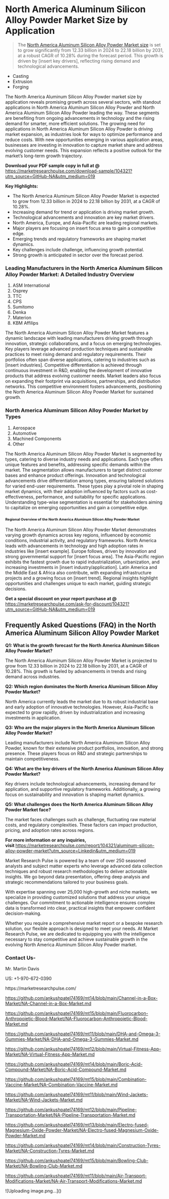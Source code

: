 <h1>North America Aluminum Silicon Alloy Powder Market&nbsp;Size by Application</h1><blockquote><p>The <a href="https://marketresearchpulse.com/download-sample/104321?utm_source=GitHub-NA&amp;utm_medium=019">North America Aluminum Silicon Alloy Powder Market size</a> is set to grow significantly from 12.33 billion in 2024 to 22.18 billion by 2031, at a robust CAGR of 10.28% during the forecast period. This growth is driven by [insert key drivers], reflecting rising demand and technological advancements.</p></blockquote><ul><li>Casting <li> Extrusion <li> Forging</li></ul><p>The North America Aluminum Silicon Alloy Powder market size by application reveals promising growth across several sectors, with standout applications in North America Aluminum Silicon Alloy Powder and North America Aluminum Silicon Alloy Powder leading the way. These segments are benefiting from ongoing advancements in technology and the rising demand for smarter, more efficient solutions. The growing need for applications in North America Aluminum Silicon Alloy Powder is driving market expansion, as industries look for ways to optimize performance and reduce costs. With new opportunities emerging in various application areas, businesses are investing in innovation to capture market share and address evolving customer needs. This expansion reflects a positive outlook for the market’s long-term growth trajectory.</p><p><strong>Download your PDF sample copy in full at @ </strong><a href="https://marketresearchpulse.com/download-sample/104321?utm_source=GitHub-NA&amp;utm_medium=019">https://marketresearchpulse.com/download-sample/104321?utm_source=GitHub-NA&amp;utm_medium=019</a></p><p><strong>Key Highlights: </strong></p><ul><li>The North America Aluminum Silicon Alloy Powder Market is expected to grow from 12.33 billion in 2024 to 22.18 billion by 2031, at a CAGR of 10.28%.</li><li>Increasing demand for trend or application is driving market growth.</li><li>Technological advancements and innovation are key market drivers.</li><li>North America, Europe, and Asia-Pacific are leading regional markets.</li><li>Major players are focusing on insert focus area to gain a competitive edge.</li><li>Emerging trends and regulatory frameworks are shaping market dynamics.</li><li>Key challenges include challenge, influencing growth potential.</li><li>Strong growth is anticipated in sector over the forecast period.</li></ul><h3>Leading Manufacturers in the North America Aluminum Silicon Alloy Powder Market: A Detailed Industry Overview</h3><ol><li>ASM International</li><li>Osprey</li><li>TTC</li><li>CPS</li><li>Sumitomo</li><li>Denka</li><li>Materion</li><li>KBM Affilips</li></ol><div class="flex max-w-full flex-col flex-grow"><div class="min-h-8 text-message flex w-full flex-col items-end gap-2 whitespace-normal break-words [.text-message+&amp;]:mt-5" dir="auto" data-message-author-role="assistant" data-message-id="fd8432e4-4910-450d-b182-61b7bfb0a01f" data-message-model-slug="gpt-4o"><div class="flex w-full flex-col gap-1 empty:hidden first:pt-[3px]"><div class="markdown prose w-full break-words dark:prose-invert light"><p>The North America Aluminum Silicon Alloy Powder Market features a dynamic landscape with leading manufacturers driving growth through innovation, strategic collaborations, and a focus on emerging technologies. Key players leverage advanced production techniques and sustainable practices to meet rising demand and regulatory requirements. Their portfolios often span diverse applications, catering to industries such as [insert industries]. Competitive differentiation is achieved through continuous investment in R&amp;D, enabling the development of innovative products that address evolving customer needs. Market leaders also focus on expanding their footprint via acquisitions, partnerships, and distribution networks. This competitive environment fosters advancements, positioning the North America Aluminum Silicon Alloy Powder Market for sustained growth.</p></div></div></div></div><h3>North America Aluminum Silicon Alloy Powder Market by Types</h3><ol><li>Aerospace <li> Automotive <li> Machined Components <li> Other</li></ol><div class="flex max-w-full flex-col flex-grow"><div class="min-h-8 text-message flex w-full flex-col items-end gap-2 whitespace-normal break-words [.text-message+&amp;]:mt-5" dir="auto" data-message-author-role="assistant" data-message-id="084470be-0bb7-4664-bddf-5156b4f41249" data-message-model-slug="gpt-4o-mini"><div class="flex w-full flex-col gap-1 empty:hidden first:pt-[3px]"><div class="markdown prose w-full break-words dark:prose-invert light"><p>The North America Aluminum Silicon Alloy Powder Market is segmented by types, catering to diverse industry needs and applications. Each type offers unique features and benefits, addressing specific demands within the market. The segmentation allows manufacturers to target distinct customer bases and enhance product offerings. Innovation and technological advancements drive differentiation among types, ensuring tailored solutions for varied end-user requirements. These types play a pivotal role in shaping market dynamics, with their adoption influenced by factors such as cost-effectiveness, performance, and suitability for specific applications. Understanding type-wise segmentation is essential for stakeholders aiming to capitalize on emerging opportunities and gain a competitive edge.</p></div></div></div></div><h3><span style="font-size: 11px;">Regional Overview of the North America Aluminum Silicon Alloy Powder Market</span></h3><div class="flex max-w-full flex-col flex-grow"><div class="min-h-8 text-message flex w-full flex-col items-end gap-2 whitespace-normal break-words [.text-message+&amp;]:mt-5" dir="auto" data-message-author-role="assistant" data-message-id="e9038762-ce64-4e30-91c9-9bd413514231" data-message-model-slug="gpt-4o-mini"><div class="flex w-full flex-col gap-1 empty:hidden first:pt-[3px]"><div class="markdown prose w-full break-words dark:prose-invert light"><p>The North America Aluminum Silicon Alloy Powder Market demonstrates varying growth dynamics across key regions, influenced by economic conditions, industrial activity, and regulatory frameworks. North America leads with advancements in technology and high adoption rates in industries like [insert example]. Europe follows, driven by innovation and strong governmental support for [insert focus area]. The Asia-Pacific region exhibits the fastest growth due to rapid industrialization, urbanization, and increasing investments in [insert industry/application]. Latin America and the Middle East &amp; Africa also contribute, with expanding infrastructure projects and a growing focus on [insert trend]. Regional insights highlight opportunities and challenges unique to each market, guiding strategic decisions.</p></div></div></div></div><p><strong>Get a special discount on your report purchase at @ </strong><a href="https://marketresearchpulse.com/ask-for-discount/104321?utm_source=GitHub-NA&amp;utm_medium=019">https://marketresearchpulse.com/ask-for-discount/104321?utm_source=GitHub-NA&amp;utm_medium=019</a></p><h2>Frequently Asked Questions (FAQ) in the North America Aluminum Silicon Alloy Powder Market</h2><p><strong>Q1: What is the growth forecast for the North America Aluminum Silicon Alloy Powder Market?</strong></p><p>The North America Aluminum Silicon Alloy Powder Market is projected to grow from 12.33 billion in 2024 to 22.18 billion by 2031, at a CAGR of 10.28%. This growth is fueled by advancements in trends and rising demand across industries.</p><p><strong>Q2: Which region dominates the North America Aluminum Silicon Alloy Powder Market?</strong></p><p>North America currently leads the market due to its robust industrial base and early adoption of innovative technologies. However, Asia-Pacific is expected to grow rapidly, driven by industrialization and increasing investments in application.</p><p><strong>Q3: Who are the major players in the North America Aluminum Silicon Alloy Powder Market?</strong></p><p>Leading manufacturers include North America Aluminum Silicon Alloy Powder, known for their extensive product portfolios, innovation, and strong presence. These players focus on R&amp;D and strategic partnerships to maintain competitiveness.</p><p><strong>Q4: What are the key drivers of the North America Aluminum Silicon Alloy Powder Market?</strong></p><p>Key drivers include technological advancements, increasing demand for application, and supportive regulatory frameworks. Additionally, a growing focus on sustainability and innovation is shaping market dynamics.</p><p><strong>Q5: What challenges does the North America Aluminum Silicon Alloy Powder Market face?</strong></p><p>The market faces challenges such as challenge, fluctuating raw material costs, and regulatory complexities. These factors can impact production, pricing, and adoption rates across regions.</p><p><strong>For more information or any inquiries, visit&nbsp;</strong><a href="https://marketresearchpulse.com/report/104321/aluminum-silicon-alloy-powder-market?utm_source=Linkedin&utm_medium=019">https://marketresearchpulse.com/report/104321/aluminum-silicon-alloy-powder-market?utm_source=Linkedin&utm_medium=019</a></p><p>Market Research Pulse is powered by a team of over 250 seasoned analysts and subject matter experts who leverage advanced data collection techniques and robust research methodologies to deliver actionable insights. We go beyond data presentation, offering deep analysis and strategic recommendations tailored to your business goals.</p><p>With expertise spanning over 25,000 high-growth and niche markets, we specialize in providing customized solutions that address your unique challenges. Our commitment to actionable intelligence ensures complex data is transformed into clear, practical insights that empower confident decision-making.</p><p>Whether you require a comprehensive market report or a bespoke research solution, our flexible approach is designed to meet your needs. At Market Research Pulse, we are dedicated to equipping you with the intelligence necessary to stay competitive and achieve sustainable growth in the evolving North America Aluminum Silicon Alloy Powder market.</p><h3><strong>Contact Us-</strong></h3><p>Mr. Martin Davis</p><p>US: +1-970-672-0390</p><p>https://marketresearchpulse.com/</p><p><a href="https://github.com/ankushpatel74169/mt14/blob/main/Channel-in-a-Box-Market/NA-Channel-in-a-Box-Market.md">https://github.com/ankushpatel74169/mt14/blob/main/Channel-in-a-Box-Market/NA-Channel-in-a-Box-Market.md</a></p><p><a href="https://github.com/ankushpatel74169/mt15/blob/main/Fluorocarbon-Anthropoietic-Blood-Market/NA-Fluorocarbon-Anthropoietic-Blood-Market.md">https://github.com/ankushpatel74169/mt15/blob/main/Fluorocarbon-Anthropoietic-Blood-Market/NA-Fluorocarbon-Anthropoietic-Blood-Market.md</a></p><p><a href="https://github.com/ankushpatel74169/mt11/blob/main/DHA-and-Omega-3-Gummies-Market/NA-DHA-and-Omega-3-Gummies-Market.md">https://github.com/ankushpatel74169/mt11/blob/main/DHA-and-Omega-3-Gummies-Market/NA-DHA-and-Omega-3-Gummies-Market.md</a></p><p><a href="https://github.com/ankushpatel74169/mt12/blob/main/Virtual-Fitness-App-Market/NA-Virtual-Fitness-App-Market.md">https://github.com/ankushpatel74169/mt12/blob/main/Virtual-Fitness-App-Market/NA-Virtual-Fitness-App-Market.md</a></p><p><a href="https://github.com/ankushpatel74169/mt14/blob/main/Boric-Acid-Compound-Market/NA-Boric-Acid-Compound-Market.md">https://github.com/ankushpatel74169/mt14/blob/main/Boric-Acid-Compound-Market/NA-Boric-Acid-Compound-Market.md</a></p><p><a href="https://github.com/ankushpatel74169/mt15/blob/main/Combination-Vaccine-Market/NA-Combination-Vaccine-Market.md">https://github.com/ankushpatel74169/mt15/blob/main/Combination-Vaccine-Market/NA-Combination-Vaccine-Market.md</a></p><p><a href="https://github.com/ankushpatel74169/mt11/blob/main/Wind-Jackets-Market/NA-Wind-Jackets-Market.md">https://github.com/ankushpatel74169/mt11/blob/main/Wind-Jackets-Market/NA-Wind-Jackets-Market.md</a></p><p><a href="https://github.com/ankushpatel74169/mt12/blob/main/Pipeline-Transportation-Market/NA-Pipeline-Transportation-Market.md">https://github.com/ankushpatel74169/mt12/blob/main/Pipeline-Transportation-Market/NA-Pipeline-Transportation-Market.md</a></p><p><a href="https://github.com/ankushpatel74169/mt13/blob/main/Electro-fused-Magnesium-Oxide-Powder-Market/NA-Electro-fused-Magnesium-Oxide-Powder-Market.md">https://github.com/ankushpatel74169/mt13/blob/main/Electro-fused-Magnesium-Oxide-Powder-Market/NA-Electro-fused-Magnesium-Oxide-Powder-Market.md</a></p><p><a href="https://github.com/ankushpatel74169/mt14/blob/main/Construction-Tyres-Market/NA-Construction-Tyres-Market.md">https://github.com/ankushpatel74169/mt14/blob/main/Construction-Tyres-Market/NA-Construction-Tyres-Market.md</a></p><p><a href="https://github.com/ankushpatel74169/mt15/blob/main/Bowling-Club-Market/NA-Bowling-Club-Market.md">https://github.com/ankushpatel74169/mt15/blob/main/Bowling-Club-Market/NA-Bowling-Club-Market.md</a></p><p><a href="https://github.com/ankushpatel74169/mt11/blob/main/Air-Transport-Modifications-Market/NA-Air-Transport-Modifications-Market.md">https://github.com/ankushpatel74169/mt11/blob/main/Air-Transport-Modifications-Market/NA-Air-Transport-Modifications-Market.md</a></p>
![Uploading image.png…]()
